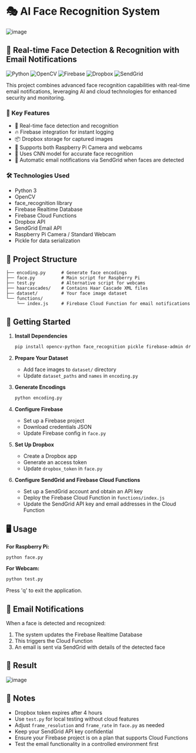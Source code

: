 
# 🎭 AI Face Recognition System
![image](https://github.com/user-attachments/assets/89fdbc11-3cfd-43d3-af03-c3c023083fad)

## 📸 Real-time Face Detection & Recognition with Email Notifications

![Python](https://img.shields.io/badge/Python-3776AB?style=for-the-badge&logo=python&logoColor=white)
![OpenCV](https://img.shields.io/badge/OpenCV-5C3EE8?style=for-the-badge&logo=opencv&logoColor=white)
![Firebase](https://img.shields.io/badge/Firebase-FFCA28?style=for-the-badge&logo=firebase&logoColor=black)
![Dropbox](https://img.shields.io/badge/Dropbox-0061FF?style=for-the-badge&logo=dropbox&logoColor=white)
![SendGrid](https://img.shields.io/badge/SendGrid-1A82E2?style=for-the-badge&logo=sendgrid&logoColor=white)

This project combines advanced face recognition capabilities with real-time email notifications, leveraging AI and cloud technologies for enhanced security and monitoring.

### 🌟 Key Features

- 🚀 Real-time face detection and recognition
- 🔥 Firebase integration for instant logging
- 📦 Dropbox storage for captured images
- 🔄 Supports both Raspberry Pi Camera and webcams
- 🧠 Uses CNN model for accurate face recognition
- 📧 Automatic email notifications via SendGrid when faces are detected

### 🛠️ Technologies Used

- Python 3
- OpenCV
- face_recognition library
- Firebase Realtime Database
- Firebase Cloud Functions
- Dropbox API
- SendGrid Email API
- Raspberry Pi Camera / Standard Webcam
- Pickle for data serialization

## 📁 Project Structure

```
├── encoding.py      # Generate face encodings
├── face.py          # Main script for Raspberry Pi
├── test.py          # Alternative script for webcams
├── haarcascades/    # Contains Haar Cascade XML files
├── dataset/         # Your face image dataset
└── functions/
    └── index.js     # Firebase Cloud Function for email notifications
```

## 🚀 Getting Started

1. **Install Dependencies**
   ```bash
   pip install opencv-python face_recognition pickle firebase-admin dropbox
   ```

2. **Prepare Your Dataset**
   - Add face images to `dataset/` directory
   - Update `dataset_paths` and `names` in `encoding.py`

3. **Generate Encodings**
   ```bash
   python encoding.py
   ```

4. **Configure Firebase**
   - Set up a Firebase project
   - Download credentials JSON
   - Update Firebase config in `face.py`

5. **Set Up Dropbox**
   - Create a Dropbox app
   - Generate an access token
   - Update `dropbox_token` in `face.py`

6. **Configure SendGrid and Firebase Cloud Functions**
   - Set up a SendGrid account and obtain an API key
   - Deploy the Firebase Cloud Function in `functions/index.js`
   - Update the SendGrid API key and email addresses in the Cloud Function

## 🖥️ Usage

**For Raspberry Pi:**
```bash
python face.py
```

**For Webcam:**
```bash
python test.py
```

Press 'q' to exit the application.

## 📧 Email Notifications

When a face is detected and recognized:
1. The system updates the Firebase Realtime Database
2. This triggers the Cloud Function
3. An email is sent via SendGrid with details of the detected face

## 🌟 Result
![image](https://github.com/user-attachments/assets/507c271c-0b36-4634-a804-0296a3ed16a3)

## 📝 Notes

- Dropbox token expires after 4 hours
- Use `test.py` for local testing without cloud features
- Adjust `frame_resolution` and `frame_rate` in `face.py` as needed
- Keep your SendGrid API key confidential
- Ensure your Firebase project is on a plan that supports Cloud Functions
- Test the email functionality in a controlled environment first



